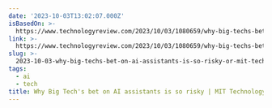 ```yaml
---
date: '2023-10-03T13:02:07.000Z'
isBasedOn: >-
  https://www.technologyreview.com/2023/10/03/1080659/why-big-techs-bet-on-ai-assistants-is-so-risky/
link: >-
  https://www.technologyreview.com/2023/10/03/1080659/why-big-techs-bet-on-ai-assistants-is-so-risky/
slug: >-
  2023-10-03-why-big-techs-bet-on-ai-assistants-is-so-risky-or-mit-technology-review
tags:
  - ai
  - tech
title: Why Big Tech's bet on AI assistants is so risky | MIT Technology Review
---
```


